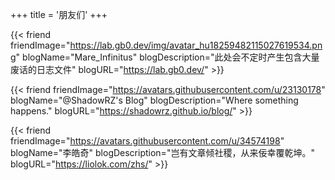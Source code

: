 +++
title = '朋友们'
+++

{{< friend
friendImage="https://lab.gb0.dev/img/avatar_hu18259482115027619534.png"
blogName="Mare_Infinitus"
blogDescription="此处会不定时产生包含大量废话的日志文件"
blogURL="https://lab.gb0.dev/" >}}

{{< friend
friendImage="https://avatars.githubusercontent.com/u/23130178"
blogName="@ShadowRZ's Blog"
blogDescription="Where something happens."
blogURL="https://shadowrz.github.io/blog/" >}}

{{< friend
friendImage="https://avatars.githubusercontent.com/u/34574198"
blogName="李皓奇"
blogDescription="岂有文章倾社稷，从来佞幸覆乾坤。"
blogURL="https://liolok.com/zhs/" >}}
